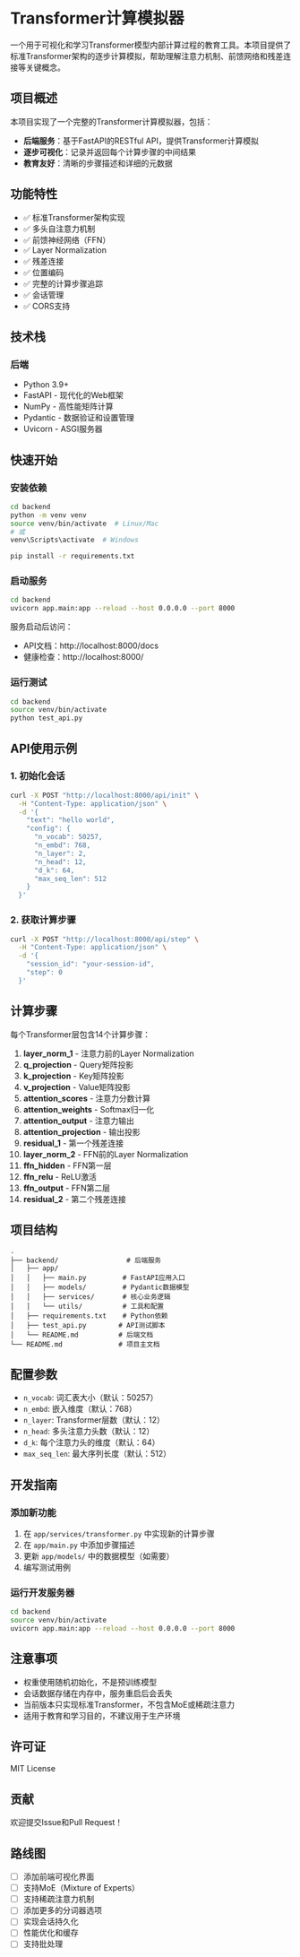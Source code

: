 # Transformer计算模拟器

一个用于可视化和学习Transformer模型内部计算过程的教育工具。本项目提供了标准Transformer架构的逐步计算模拟，帮助理解注意力机制、前馈网络和残差连接等关键概念。

## 项目概述

本项目实现了一个完整的Transformer计算模拟器，包括：

- **后端服务**：基于FastAPI的RESTful API，提供Transformer计算模拟
- **逐步可视化**：记录并返回每个计算步骤的中间结果
- **教育友好**：清晰的步骤描述和详细的元数据

## 功能特性

- ✅ 标准Transformer架构实现
- ✅ 多头自注意力机制
- ✅ 前馈神经网络（FFN）
- ✅ Layer Normalization
- ✅ 残差连接
- ✅ 位置编码
- ✅ 完整的计算步骤追踪
- ✅ 会话管理
- ✅ CORS支持

## 技术栈

### 后端
- Python 3.9+
- FastAPI - 现代化的Web框架
- NumPy - 高性能矩阵计算
- Pydantic - 数据验证和设置管理
- Uvicorn - ASGI服务器

## 快速开始

### 安装依赖

```bash
cd backend
python -m venv venv
source venv/bin/activate  # Linux/Mac
# 或
venv\Scripts\activate  # Windows

pip install -r requirements.txt
```

### 启动服务

```bash
cd backend
uvicorn app.main:app --reload --host 0.0.0.0 --port 8000
```

服务启动后访问：
- API文档：http://localhost:8000/docs
- 健康检查：http://localhost:8000/

### 运行测试

```bash
cd backend
source venv/bin/activate
python test_api.py
```

## API使用示例

### 1. 初始化会话

```bash
curl -X POST "http://localhost:8000/api/init" \
  -H "Content-Type: application/json" \
  -d '{
    "text": "hello world",
    "config": {
      "n_vocab": 50257,
      "n_embd": 768,
      "n_layer": 2,
      "n_head": 12,
      "d_k": 64,
      "max_seq_len": 512
    }
  }'
```

### 2. 获取计算步骤

```bash
curl -X POST "http://localhost:8000/api/step" \
  -H "Content-Type: application/json" \
  -d '{
    "session_id": "your-session-id",
    "step": 0
  }'
```

## 计算步骤

每个Transformer层包含14个计算步骤：

1. **layer_norm_1** - 注意力前的Layer Normalization
2. **q_projection** - Query矩阵投影
3. **k_projection** - Key矩阵投影
4. **v_projection** - Value矩阵投影
5. **attention_scores** - 注意力分数计算
6. **attention_weights** - Softmax归一化
7. **attention_output** - 注意力输出
8. **attention_projection** - 输出投影
9. **residual_1** - 第一个残差连接
10. **layer_norm_2** - FFN前的Layer Normalization
11. **ffn_hidden** - FFN第一层
12. **ffn_relu** - ReLU激活
13. **ffn_output** - FFN第二层
14. **residual_2** - 第二个残差连接

## 项目结构

```
.
├── backend/                 # 后端服务
│   ├── app/
│   │   ├── main.py         # FastAPI应用入口
│   │   ├── models/         # Pydantic数据模型
│   │   ├── services/       # 核心业务逻辑
│   │   └── utils/          # 工具和配置
│   ├── requirements.txt    # Python依赖
│   ├── test_api.py        # API测试脚本
│   └── README.md          # 后端文档
└── README.md              # 项目主文档
```

## 配置参数

- `n_vocab`: 词汇表大小（默认：50257）
- `n_embd`: 嵌入维度（默认：768）
- `n_layer`: Transformer层数（默认：12）
- `n_head`: 多头注意力头数（默认：12）
- `d_k`: 每个注意力头的维度（默认：64）
- `max_seq_len`: 最大序列长度（默认：512）

## 开发指南

### 添加新功能

1. 在 `app/services/transformer.py` 中实现新的计算步骤
2. 在 `app/main.py` 中添加步骤描述
3. 更新 `app/models/` 中的数据模型（如需要）
4. 编写测试用例

### 运行开发服务器

```bash
cd backend
source venv/bin/activate
uvicorn app.main:app --reload --host 0.0.0.0 --port 8000
```

## 注意事项

- 权重使用随机初始化，不是预训练模型
- 会话数据存储在内存中，服务重启后会丢失
- 当前版本只实现标准Transformer，不包含MoE或稀疏注意力
- 适用于教育和学习目的，不建议用于生产环境

## 许可证

MIT License

## 贡献

欢迎提交Issue和Pull Request！

## 路线图

- [ ] 添加前端可视化界面
- [ ] 支持MoE（Mixture of Experts）
- [ ] 支持稀疏注意力机制
- [ ] 添加更多的分词器选项
- [ ] 实现会话持久化
- [ ] 性能优化和缓存
- [ ] 支持批处理
